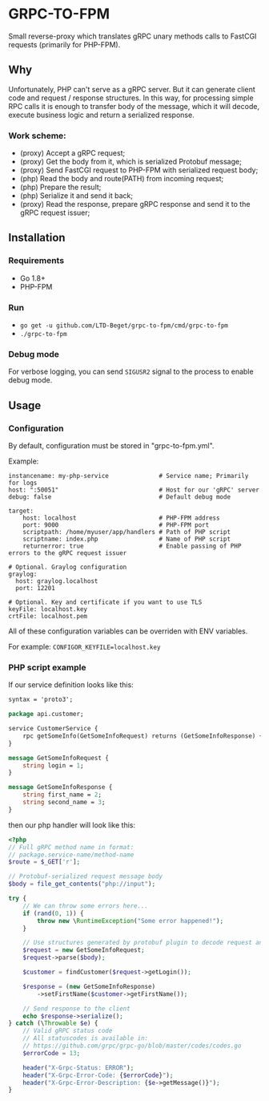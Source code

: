 # GRPC-TO-FPM
Small reverse-proxy which translates gRPC unary methods calls to FastCGI requests (primarily for PHP-FPM).

## Why
Unfortunately, PHP can't serve as a gRPC server. But
it can generate client code and request / response structures. In this way,
for processing simple RPC calls it is enough to transfer body of the message,
which it will decode, execute business logic and return a serialized response.

### Work scheme:
* (proxy) Accept a gRPC request;
* (proxy) Get the body from it, which is serialized Protobuf message;
* (proxy) Send FastCGI request to PHP-FPM with serialized request body;
* (php) Read the body and route(PATH) from incoming request;
* (php) Prepare the result;
* (php) Serialize it and send it back;
* (proxy) Read the response, prepare gRPC response and send it to the gRPC request issuer;

## Installation

### Requirements
* Go 1.8+
* PHP-FPM

### Run
- `go get -u github.com/LTD-Beget/grpc-to-fpm/cmd/grpc-to-fpm`
- `./grpc-to-fpm`

### Debug mode
For verbose logging, you can send `SIGUSR2` signal
to the process to enable debug mode.

## Usage

### Configuration
By default, configuration must be stored in "grpc-to-fpm.yml".

Example:
```
instancename: my-php-service              # Service name; Primarily for logs
host: ":50051"                            # Host for our 'gRPC' server
debug: false                              # Default debug mode

target:
    host: localhost                       # PHP-FPM address
    port: 9000                            # PHP-FPM port
    scriptpath: /home/myuser/app/handlers # Path of PHP script
    scriptname: index.php                 # Name of PHP script
    returnerror: true                     # Enable passing of PHP errors to the gRPC request issuer

# Optional. Graylog configuration
graylog:
  host: graylog.localhost
  port: 12201

# Optional. Key and certificate if you want to use TLS
keyFile: localhost.key
crtFile: localhost.pem
```
All of these configuration variables can be overriden with ENV variables.

For example: `CONFIGOR_KEYFILE=localhost.key`

### PHP script example
If our service definition looks like this:
```proto
syntax = 'proto3';

package api.customer;

service CustomerService {
    rpc getSomeInfo(GetSomeInfoRequest) returns (GetSomeInfoResponse) {}
}

message GetSomeInfoRequest {
    string login = 1;
}

message GetSomeInfoResponse {
    string first_name = 2;
    string second_name = 3;
}
```

then our php handler will look like this:
```php
<?php
// Full gRPC method name in format:
// package.service-name/method-name
$route = $_GET['r'];

// Protobuf-serialized request message body
$body = file_get_contents("php://input");

try {
    // We can throw some errors here...
    if (rand(0, 1)) {
        throw new \RuntimeException("Some error happened!");
    }

    // Use structures generated by protobuf plugin to decode request and encode response
    $request = new GetSomeInfoRequest;
    $request->parse($body);

    $customer = findCustomer($request->getLogin());

    $response = (new GetSomeInfoResponse)
        ->setFirstName($customer->getFirstName());

    // Send response to the client
    echo $response->serialize();
} catch (\Throwable $e) {
    // Valid gRPC status code
    // All statuscodes is available in:
    // https://github.com/grpc/grpc-go/blob/master/codes/codes.go
    $errorCode = 13;

    header("X-Grpc-Status: ERROR");
    header("X-Grpc-Error-Code: {$errorCode}");
    header("X-Grpc-Error-Description: {$e->getMessage()}");
}
```
